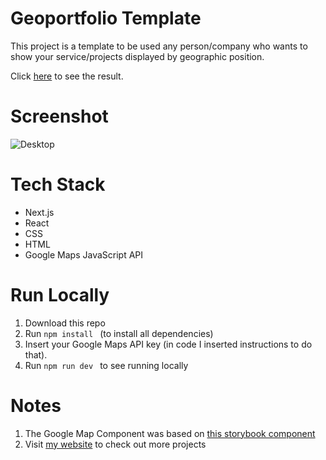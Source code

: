 # Geoportfolio Template

This project is a template to be used any person/company who wants to show your service/projects displayed by geographic position.

Click [here](https://geoportfolio-template.vercel.app/) to see the result.

# Screenshot
![Desktop](readme-documents/behind-the-lens.gif)

# Tech Stack
- Next.js
- React
- CSS
- HTML
- Google Maps JavaScript API

# Run Locally

1. Download this repo
1. Run  ```npm install ``` (to install all dependencies)
1. Insert your Google Maps API key (in code I inserted instructions to do that).
1. Run  ```npm run dev ``` to see running locally

# Notes

1. The Google Map Component was based on [this storybook component](https://affectionate-stonebraker-6ad0ad.netlify.app/?path=/story/googlemap-map--component)
1. Visit [my website](https://pedroprogrammer.com/) to check out more projects
